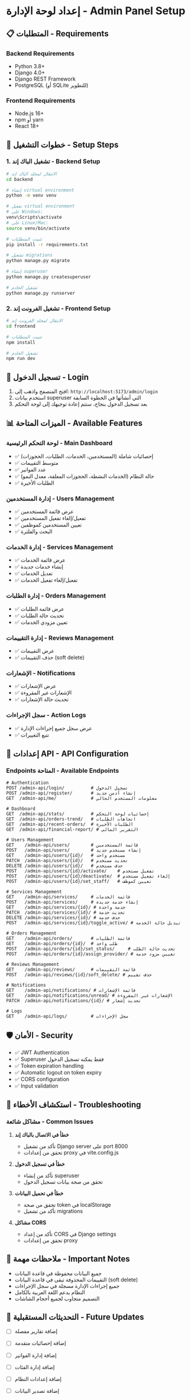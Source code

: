 # إعداد لوحة الإدارة - Admin Panel Setup

## 📋 المتطلبات - Requirements

### Backend Requirements
- Python 3.8+
- Django 4.0+
- Django REST Framework
- PostgreSQL (أو SQLite للتطوير)

### Frontend Requirements
- Node.js 16+
- npm أو yarn
- React 18+

## 🚀 خطوات التشغيل - Setup Steps

### 1. تشغيل الباك إند - Backend Setup

```bash
# الانتقال لمجلد الباك إند
cd backend

# إنشاء virtual environment
python -m venv venv

# تفعيل virtual environment
# على Windows:
venv\Scripts\activate
# على Linux/Mac:
source venv/bin/activate

# تثبيت المتطلبات
pip install -r requirements.txt

# تشغيل migrations
python manage.py migrate

# إنشاء superuser
python manage.py createsuperuser

# تشغيل الخادم
python manage.py runserver
```

### 2. تشغيل الفرونت إند - Frontend Setup

```bash
# الانتقال لمجلد الفرونت إند
cd frontend

# تثبيت المتطلبات
npm install

# تشغيل الخادم
npm run dev
```

## 🔐 تسجيل الدخول - Login

1. افتح المتصفح واذهب إلى: `http://localhost:5173/admin/login`
2. استخدم بيانات superuser التي أنشأتها في الخطوة السابقة
3. بعد تسجيل الدخول بنجاح، ستتم إعادة توجيهك إلى لوحة التحكم

## 📊 الميزات المتاحة - Available Features

### لوحة التحكم الرئيسية - Main Dashboard
- ✅ إحصائيات شاملة (المستخدمين، الخدمات، الطلبات، الحجوزات)
- ✅ متوسط التقييمات
- ✅ عدد الفواتير
- ✅ حالة النظام (الخدمات النشطة، الحجوزات المعلقة، معدل النمو)
- ✅ الطلبات الأخيرة

### إدارة المستخدمين - Users Management
- ✅ عرض قائمة المستخدمين
- ✅ تفعيل/إلغاء تفعيل المستخدمين
- ✅ تعيين المستخدمين كموظفين
- ✅ البحث والفلترة

### إدارة الخدمات - Services Management
- ✅ عرض قائمة الخدمات
- ✅ إنشاء خدمات جديدة
- ✅ تعديل الخدمات
- ✅ تفعيل/إلغاء تفعيل الخدمات

### إدارة الطلبات - Orders Management
- ✅ عرض قائمة الطلبات
- ✅ تحديث حالة الطلبات
- ✅ تعيين مزودي الخدمات

### إدارة التقييمات - Reviews Management
- ✅ عرض التقييمات
- ✅ حذف التقييمات (soft delete)

### الإشعارات - Notifications
- ✅ عرض الإشعارات
- ✅ الإشعارات غير المقروءة
- ✅ تحديث حالة الإشعارات

### سجل الإجراءات - Action Logs
- ✅ عرض سجل جميع إجراءات الإدارة
- ✅ تتبع التغييرات

## 🔧 إعدادات API - API Configuration

### Endpoints المتاحة - Available Endpoints

```
# Authentication
POST /admin-api/login/          # تسجيل الدخول
POST /admin-api/register/       # إنشاء أدمن جديد
GET  /admin-api/me/             # معلومات المستخدم الحالي

# Dashboard
GET  /admin-api/stats/          # إحصائيات لوحة التحكم
GET  /admin-api/orders-trend/   # اتجاهات الطلبات
GET  /admin-api/recent-orders/  # الطلبات الأخيرة
GET  /admin-api/financial-report/ # التقرير المالي

# Users Management
GET    /admin-api/users/        # قائمة المستخدمين
POST   /admin-api/users/        # إنشاء مستخدم جديد
GET    /admin-api/users/{id}/   # مستخدم واحد
PATCH  /admin-api/users/{id}/   # تحديث مستخدم
DELETE /admin-api/users/{id}/   # حذف مستخدم
POST   /admin-api/users/{id}/activate/    # تفعيل مستخدم
POST   /admin-api/users/{id}/deactivate/  # إلغاء تفعيل مستخدم
POST   /admin-api/users/{id}/set_staff/   # تعيين كموظف

# Services Management
GET    /admin-api/services/     # قائمة الخدمات
POST   /admin-api/services/     # إنشاء خدمة جديدة
GET    /admin-api/services/{id}/ # خدمة واحدة
PATCH  /admin-api/services/{id}/ # تحديث خدمة
DELETE /admin-api/services/{id}/ # حذف خدمة
POST   /admin-api/services/{id}/toggle_active/ # تبديل حالة الخدمة

# Orders Management
GET    /admin-api/orders/       # قائمة الطلبات
GET    /admin-api/orders/{id}/  # طلب واحد
POST   /admin-api/orders/{id}/set_status/     # تحديث حالة الطلب
POST   /admin-api/orders/{id}/assign_provider/ # تعيين مزود خدمة

# Reviews Management
GET    /admin-api/reviews/      # قائمة التقييمات
POST   /admin-api/reviews/{id}/soft_delete/ # حذف تقييم

# Notifications
GET    /admin-api/notifications/ # قائمة الإشعارات
GET    /admin-api/notifications/unread/ # الإشعارات غير المقروءة
PATCH  /admin-api/notifications/{id}/ # تحديث إشعار

# Logs
GET    /admin-api/logs/         # سجل الإجراءات
```

## 🛡️ الأمان - Security

- ✅ JWT Authentication
- ✅ Superuser فقط يمكنه تسجيل الدخول
- ✅ Token expiration handling
- ✅ Automatic logout on token expiry
- ✅ CORS configuration
- ✅ Input validation

## 🐛 استكشاف الأخطاء - Troubleshooting

### مشاكل شائعة - Common Issues

1. **خطأ في الاتصال بالباك إند**
   - تأكد من تشغيل Django server على port 8000
   - تحقق من إعدادات proxy في vite.config.js

2. **خطأ في تسجيل الدخول**
   - تأكد من إنشاء superuser
   - تحقق من صحة بيانات تسجيل الدخول

3. **خطأ في تحميل البيانات**
   - تحقق من صحة token في localStorage
   - تأكد من تشغيل migrations

4. **مشاكل CORS**
   - تأكد من إعداد CORS في Django settings
   - تحقق من إعدادات proxy

## 📝 ملاحظات مهمة - Important Notes

- جميع البيانات محفوظة في قاعدة البيانات
- التقييمات المحذوفة تبقى في قاعدة البيانات (soft delete)
- جميع إجراءات الإدارة مسجلة في سجل الإجراءات
- النظام يدعم اللغة العربية بالكامل
- التصميم متجاوب لجميع أحجام الشاشات

## 🔄 التحديثات المستقبلية - Future Updates

- [ ] إضافة تقارير مفصلة
- [ ] إضافة إحصائيات متقدمة
- [ ] إضافة إدارة الفواتير
- [ ] إضافة إدارة الفئات
- [ ] إضافة إعدادات النظام
- [ ] إضافة تصدير البيانات

